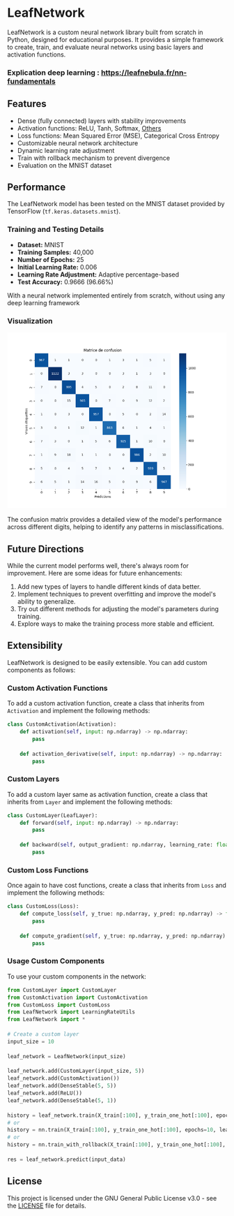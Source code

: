 # LeafNetwork

LeafNetwork is a custom neural network library built from scratch in Python, designed for educational purposes. It provides a simple framework to create, train, and evaluate neural networks using basic layers and activation functions.

### Explication deep learning : https://leafnebula.fr/nn-fundamentals

## Features

- Dense (fully connected) layers with stability improvements
- Activation functions: ReLU, Tanh, Softmax, [Others](LeafNetwork/Activations/)
- Loss functions: Mean Squared Error (MSE), Categorical Cross Entropy
- Customizable neural network architecture
- Dynamic learning rate adjustment
- Train with rollback mechanism to prevent divergence
- Evaluation on the MNIST dataset

## Performance

The LeafNetwork model has been tested on the MNIST dataset provided by TensorFlow (`tf.keras.datasets.mnist`).

### Training and Testing Details

- **Dataset:** MNIST
- **Training Samples:** 40,000
- **Number of Epochs:** 25
- **Initial Learning Rate:** 0.006
- **Learning Rate Adjustment:** Adaptive percentage-based
- **Test Accuracy:** 0.9666 (96.66%)

With a neural network implemented entirely from scratch, without using any deep learning framework

### Visualization

![Confusion Matrix](https://github.com/Azzary/LeafNeural-Network/blob/main/images/confusion_matrix.png)

The confusion matrix provides a detailed view of the model's performance across different digits, helping to identify any patterns in misclassifications.

## Future Directions

While the current model performs well, there's always room for improvement. Here are some ideas for future enhancements:

1. Add new types of layers to handle different kinds of data better.
2. Implement techniques to prevent overfitting and improve the model's ability to generalize.
3. Try out different methods for adjusting the model's parameters during training.
4. Explore ways to make the training process more stable and efficient.

## Extensibility

LeafNetwork is designed to be easily extensible. You can add custom components as follows:

### Custom Activation Functions

To add a custom activation function, create a class that inherits from `Activation` and implement the following methods:

```python
class CustomActivation(Activation):
    def activation(self, input: np.ndarray) -> np.ndarray:
        pass

    def activation_derivative(self, input: np.ndarray) -> np.ndarray:
        pass
```

### Custom Layers

To add a custom layer same as activation function, create a class that inherits from `Layer` and implement the following methods:

```python
class CustomLayer(LeafLayer):
    def forward(self, input: np.ndarray) -> np.ndarray:
        pass

    def backward(self, output_gradient: np.ndarray, learning_rate: float):
        pass
```

### Custom Loss Functions

Once again to have cost functions, create a class that inherits from `Loss` and implement the following methods:

```python
class CustomLoss(Loss):
    def compute_loss(self, y_true: np.ndarray, y_pred: np.ndarray) -> float:
        pass

    def compute_gradient(self, y_true: np.ndarray, y_pred: np.ndarray) -> np.ndarray:
        pass
```

### Usage Custom Components

To use your custom components in the network:

```python
from CustomLayer import CustomLayer
from CustomActivation import CustomActivation
from CustomLoss import CustomLoss
from LeafNetwork import LearningRateUtils
from LeafNetwork import *

# Create a custom layer
input_size = 10

leaf_network = LeafNetwork(input_size)

leaf_network.add(CustomLayer(input_size, 5))
leaf_network.add(CustomActivation())
leaf_network.add(DenseStable(5, 5))
leaf_network.add(ReLU())
leaf_network.add(DenseStable(5, 1))

history = leaf_network.train(X_train[:100], y_train_one_hot[:100], epochs=10, learning_rate=0.001)
# or 
history = nn.train(X_train[:100], y_train_one_hot[:100], epochs=10, learning_rate=0.001, lr_adjustment_func= LearningRateUtils.adaptive_percentage)
# or 
history = nn.train_with_rollback(X_train[:100], y_train_one_hot[:100], epochs=10, learning_rate=0.001, lr_adjustment_func= LearningRateUtils.adaptive_percentage)

res = leaf_network.predict(input_data)
```


## License

This project is licensed under the GNU General Public License v3.0 - see the [LICENSE](LICENSE) file for details.
